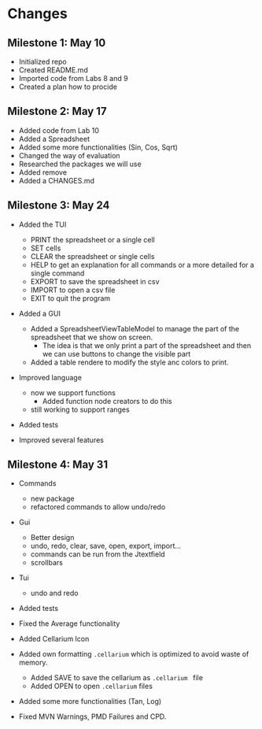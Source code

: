 # Changes

## Milestone 1: May 10
* Initialized repo
* Created README.md
* Imported code from Labs 8 and 9
* Created a plan how to procide

## Milestone 2: May 17
* Added code from Lab 10
* Added a Spreadsheet
* Added some more functionalities (Sin, Cos, Sqrt)
* Changed the way of evaluation
* Researched the packages we will use
* Added remove 
* Added a CHANGES.md

## Milestone 3: May 24
* Added the TUI
  * PRINT the spreadsheet or a single cell
  * SET cells
  * CLEAR the spreadsheet or single cells
  * HELP to get an explanation for all commands or a more detailed for a single command
  * EXPORT to save the spreadsheet in csv
  * IMPORT to open a csv file
  * EXIT to quit the program

* Added a GUI
  * Added a SpreadsheetViewTableModel to manage the part of the spreadsheet that we show on screen.
    * The idea is that we only print a part of the spreadsheet and then we can use buttons to change the visible part
  * Added a table rendere to modify the style anc colors to print.
* Improved language
  * now we support functions
    * Added function node creators to do this
  * still working to support ranges

* Added tests

* Improved several features

## Milestone 4: May 31
* Commands
  * new package
  * refactored commands to allow undo/redo
* Gui
  * Better design
  * undo, redo, clear, save, open, export, import...
  * commands can be run from the Jtextfield
  * scrollbars
* Tui
  * undo and redo

* Added tests

* Fixed the Average functionality

* Added Cellarium Icon

* Added own formatting `.cellarium` which is optimized to avoid waste of memory.
  * Added SAVE to save the cellarium as `.cellarium ` file
  * Added OPEN to open `.cellarium` files

* Added some more functionalities (Tan, Log)

* Fixed MVN Warnings, PMD Failures and CPD. 

